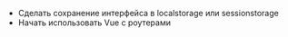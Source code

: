 - Сделать сохранение интерфейса в localstorage или sessionstorage
- Начать использовать Vue с роутерами
